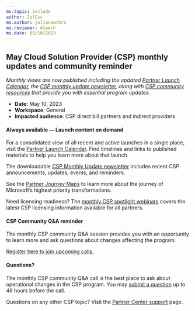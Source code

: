 ```yaml
---
ms.topic: include
author: JulCsc
ms.author: juliacawthra
ms.reviewer: dleech
ms.date: 05/10/2023
---
```

## May Cloud Solution Provider (CSP) monthly updates and community reminder

*Monthly views are now published including the updated [Partner Launch Calendar](https://partner.microsoft.com/resources/detail/partner-launch-calendar-pptx), the [CSP monthly update newsletter](https://partner.microsoft.com/resources/collection/csp-monthly-update#/), along with [CSP community resources](https://partner.microsoft.com/resources/collection/csp-community-collection#/) that provide you with essential program updates.*

- **Date:** May 10, 2023
- **Workspace**: General
- **Impacted audience**: CSP direct bill partners and indirect providers

#### Always available — Launch content on demand

For a consolidated view of all recent and active launches in a single place, visit the [Partner Launch Calendar](https://partner.microsoft.com/resources/detail/partner-launch-calendar-pptx). Find timelines and links to published materials to help you learn more about that launch.

The downloadable [CSP Monthly Update newsletter](https://partner.microsoft.com/resources/collection/csp-monthly-update#/)  includes recent CSP announcements, updates, events, and reminders.

See the [Partner Journey Maps](https://partner.microsoft.com/resources/assets#/?search=partner%20journey%20map&sort=updated) to learn more about the journey of Microsoft’s highest priority transformations.

Need licensing readiness? The [monthly CSP spotlight webinars](https://commercial_licensing.eventbuilder.com/YearToDate_ALL) covers the latest CSP licensing information available for all partners.

#### CSP Community Q&A reminder

The monthly CSP community Q&A session provides you with an opportunity to learn more and ask questions about changes affecting the program.

[Register here to join upcoming calls.](https://globalpbocomm.eventbuilder.com/GlobalCSP?source=ReminderComm)

#### Questions?

The monthly CSP community Q&A call is the best place to ask about operational changes in the CSP program. You may [submit a question](https://forms.office.com/Pages/ResponsePage.aspx?id=v4j5cvGGr0GRqy180BHbRxPCM-dj381FjgaymDol2YRUMzVUNE5VRDU0RzlOSVBQUEhFSFhRU05HWCQlQCN0PWcu) up to 48 hours before the call.

Questions on any other CSP topic? Visit the [Partner Center support](https://partner.microsoft.com/support/?stage=1) page.
